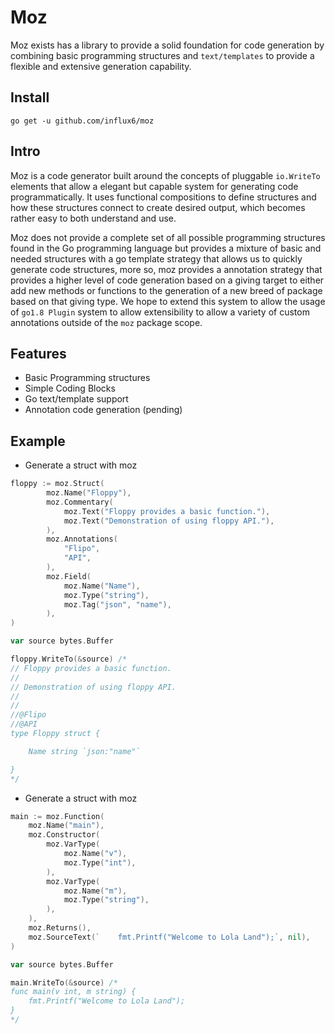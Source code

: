 Moz
=======
Moz exists has a library to provide a solid foundation for code generation by combining basic programming structures and `text/templates` to provide a flexible and extensive generation capability.

Install
-----------

```shell
go get -u github.com/influx6/moz
```

Intro
--------
Moz is a code generator built around the concepts of pluggable `io.WriteTo` elements that allow a elegant but capable system for generating code programmatically. It uses functional compositions to define structures and how these structures connect to create desired output, which becomes rather easy to both understand and use.

Moz does not provide a complete set of all possible programming structures found in the Go programming language but provides a mixture of basic and needed structures with a go template strategy that allows us to quickly generate code structures, more so, moz provides a annotation strategy that provides a higher level of code generation based on a giving target to either add new methods or functions to the generation of a new breed of package based on that giving type. We hope to extend this system to allow the usage of `go1.8 Plugin`  system to allow extensibility to allow a variety of custom annotations outside of the `moz` package scope.

Features
----------

- Basic Programming structures
- Simple Coding Blocks
- Go text/template support 
- Annotation code generation (pending)


Example
-----------

- Generate a struct with moz

```go
floppy := moz.Struct(
		moz.Name("Floppy"),
		moz.Commentary(
			moz.Text("Floppy provides a basic function."),
			moz.Text("Demonstration of using floppy API."),
		),
		moz.Annotations(
			"Flipo",
			"API",
		),
		moz.Field(
			moz.Name("Name"),
			moz.Type("string"),
			moz.Tag("json", "name"),
		),
)

var source bytes.Buffer

floppy.WriteTo(&source) /*
// Floppy provides a basic function.
// 
// Demonstration of using floppy API.
// 
//
//@Flipo
//@API
type Floppy struct {

    Name string `json:"name"` 

}
*/
```


- Generate a struct with moz

```go
main := moz.Function(
    moz.Name("main"),
    moz.Constructor(
        moz.VarType(
            moz.Name("v"),
            moz.Type("int"),
        ),
        moz.VarType(
            moz.Name("m"),
            moz.Type("string"),
        ),
    ),
    moz.Returns(),
    moz.SourceText(`	fmt.Printf("Welcome to Lola Land");`, nil),
)

var source bytes.Buffer

main.WriteTo(&source) /*
func main(v int, m string) {
	fmt.Printf("Welcome to Lola Land");
}
*/
```